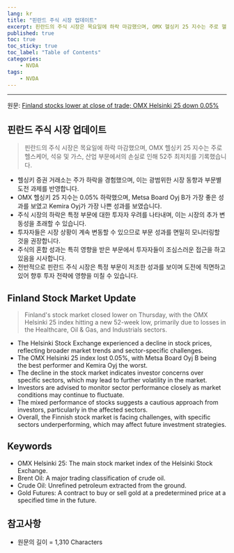 ```yaml
---
lang: kr
title: "핀란드 주식 시장 업데이트"
excerpt: 핀란드의 주식 시장은 목요일에 하락 마감했으며, OMX 헬싱키 25 지수는 주로 헬스케어, 석유 및 가스, 산업 부문에서의 손실로 인해 52주 최저치를 기록했습니다.
published: true
toc: true
toc_sticky: true
toc_label: "Table of Contents"
categories:
    - NVDA
tags:
    - NVDA
---
```


---

  원문: [Finland stocks lower at close of trade; OMX Helsinki 25 down 0.05%](https://www.investing.com/news/stock-market-news/finland-stocks-lower-at-close-of-trade-omx-helsinki-25-down-005-3789151)

## 핀란드 주식 시장 업데이트

> 핀란드의 주식 시장은 목요일에 하락 마감했으며, OMX 헬싱키 25 지수는 주로 헬스케어, 석유 및 가스, 산업 부문에서의 손실로 인해 52주 최저치를 기록했습니다.


- 헬싱키 증권 거래소는 주가 하락을 경험했으며, 이는 광범위한 시장 동향과 부문별 도전 과제를 반영합니다.
- OMX 헬싱키 25 지수는 0.05% 하락했으며, Metsa Board Oyj B가 가장 좋은 성과를 보였고 Kemira Oyj가 가장 나쁜 성과를 보였습니다.
- 주식 시장의 하락은 특정 부문에 대한 투자자 우려를 나타내며, 이는 시장의 추가 변동성을 초래할 수 있습니다.
- 투자자들은 시장 상황이 계속 변동할 수 있으므로 부문 성과를 면밀히 모니터링할 것을 권장합니다.
- 주식의 혼합 성과는 특히 영향을 받은 부문에서 투자자들이 조심스러운 접근을 하고 있음을 시사합니다.
- 전반적으로 핀란드 주식 시장은 특정 부문이 저조한 성과를 보이며 도전에 직면하고 있어 향후 투자 전략에 영향을 미칠 수 있습니다.

## Finland Stock Market Update

> Finland's stock market closed lower on Thursday, with the OMX Helsinki 25 index hitting a new 52-week low, primarily due to losses in the Healthcare, Oil & Gas, and Industrials sectors.


- The Helsinki Stock Exchange experienced a decline in stock prices, reflecting broader market trends and sector-specific challenges.
- The OMX Helsinki 25 index lost 0.05%, with Metsa Board Oyj B being the best performer and Kemira Oyj the worst.
- The decline in the stock market indicates investor concerns over specific sectors, which may lead to further volatility in the market.
- Investors are advised to monitor sector performance closely as market conditions may continue to fluctuate.
- The mixed performance of stocks suggests a cautious approach from investors, particularly in the affected sectors.
- Overall, the Finnish stock market is facing challenges, with specific sectors underperforming, which may affect future investment strategies.

## Keywords

- OMX Helsinki 25: The main stock market index of the Helsinki Stock Exchange.
- Brent Oil: A major trading classification of crude oil.
- Crude Oil: Unrefined petroleum extracted from the ground.
- Gold Futures: A contract to buy or sell gold at a predetermined price at a specified time in the future.

## 참고사항

- 원문의 길이 = 1,310 Characters

